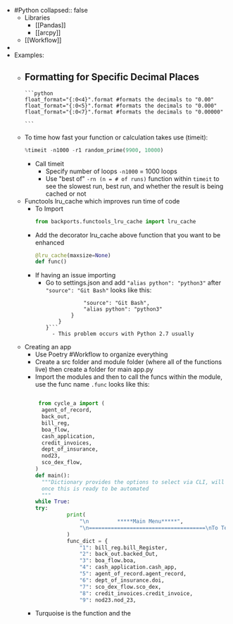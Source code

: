 - #Python
  collapsed:: false
	- Libraries
		- [[Pandas]]
		- [[arcpy]]
	- [[Workflow]]
-
- Examples:
	- Formatting for Specific Decimal Places
		-
		  ```python
		  float_format="{:0<4}".format #formats the decimals to "0.00"
		  float_format="{:0<5}".format #formats the decimals to "0.000"
		  float_format="{:0<7}".format #formats the decimals to "0.00000"
		  
		  ```
	- To time how fast your function or calculation takes use (timeit):
	  ```python
	  %timeit -n1000 -r1 random_prime(9900, 10000)
	  ```
		- Call timeit
			- Specify number of loops `-n1000` = 1000 loops
			- Use "best of" `-rn (n = # of runs)` function within `timeit` to see the slowest run, best run, and whether the result is being cached or not
	- Functools lru_cache which improves run time of code
		- To Import
		  ```python
		  from backports.functools_lru_cache import lru_cache
		  ```
		- Add the decorator lru_cache above function that you want to be enhanced 
		  ```python
		  @lru_cache(maxsize=None)
		  def func()
		  ```
		- If having an issue importing
			- Go to settings.json and add `"alias python": "python3"` after `"source": "Git Bash"` looks like this:
			  ```        "Git Bash": {
			              "source": "Git Bash",
			              "alias python": "python3"
			          }
			      }
			  }```
				- This problem occurs with Python 2.7 usually
	- Creating an app
		- Use Poetry #Workflow to organize everything
		- Create a src folder and module folder (where all of the functions live) then create a folder for main app.py
		- Import the modules and then to call the funcs within the module, use the func name `.func` looks like this:
		  ```python
		  
		   from cycle_a import (
		    agent_of_record,
		    back_out,
		    bill_reg,
		    boa_flow,
		    cash_application,
		    credit_invoices,
		    dept_of_insurance,
		    nod23,
		    sco_dex_flow,
		  ) 
		  def main():
		    """Dictionary provides the options to select via CLI, will be removed and functions inserted
		    once this is ready to be automated
		    """ 
		  while True: 
		  try:
		            print(
		                "\n         *****Main Menu*****",
		                "\n=====================================\nTo Terminate Program Press 'Ctrl   C'\n=====================================",
		            )
		            func_dict = {
		                "1": bill_reg.bill_Register,
		                "2": back_out.backed_Out,
		                "3": boa_flow.boa,
		                "4": cash_application.cash_app,
		                "5": agent_of_record.agent_record,
		                "6": dept_of_insurance.doi,
		                "7": sco_dex_flow.sco_dex,
		                "8": credit_invoices.credit_invoice,
		                "9": nod23.nod_23,
		  ```
		- Turquoise is the function and the